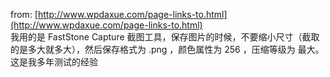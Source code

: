 from: [http://www.wpdaxue.com/page-links-to.html](http://www.wpdaxue.com/page-links-to.html)   
我用的是 FastStone Capture 截图工具，保存图片的时候，不要缩小尺寸（截取的是多大就多大），然后保存格式为 .png ，颜色属性为 256 ，压缩等级为 最大。
这是我多年测试的经验
